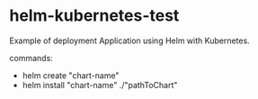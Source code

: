 # helm-kubernetes-test

Example of deployment Application using Helm with Kubernetes.

commands: 

- helm create "chart-name"
- helm install "chart-name" ./"pathToChart"
